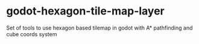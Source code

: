 # godot-hexagon-tile-map-layer
Set of tools to use hexagon based tilemap in godot with A* pathfinding and cube coords system
